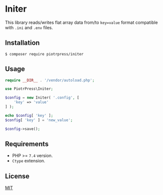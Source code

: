 # Initer

This library reads/writes flat array data from/to `key=value` format compatible with `.ini` and `.env` files.

## Installation

```shell
$ composer require piotrpress/initer
```

## Usage

```php
require __DIR__ . '/vendor/autoload.php';

use PiotrPress\Initer;

$config = new Initer( '.config', [
    'key' => 'value'
] );

echo $config[ 'key' ]; 
$config[ 'key' ] = 'new_value';

$config->save();
```

## Requirements

- PHP >= `7.4` version.
- `Ctype` extension.

## License

[MIT](license.txt)
